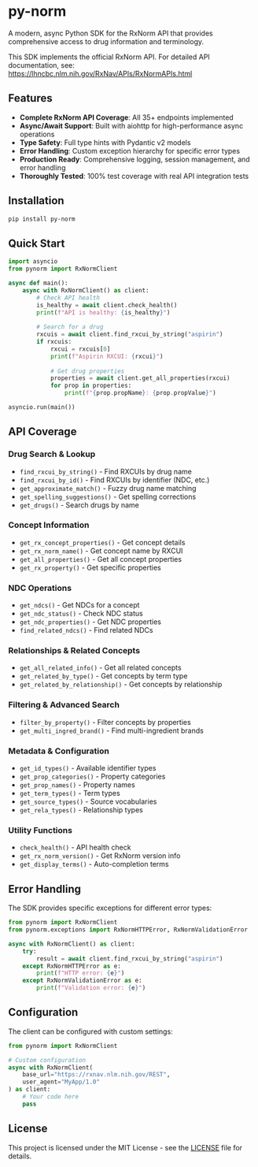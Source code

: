 # py-norm

A modern, async Python SDK for the RxNorm API that provides comprehensive access to drug information and terminology.

This SDK implements the official RxNorm API. For detailed API documentation, see:
https://lhncbc.nlm.nih.gov/RxNav/APIs/RxNormAPIs.html

## Features

- **Complete RxNorm API Coverage**: All 35+ endpoints implemented
- **Async/Await Support**: Built with aiohttp for high-performance async operations
- **Type Safety**: Full type hints with Pydantic v2 models
- **Error Handling**: Custom exception hierarchy for specific error types
- **Production Ready**: Comprehensive logging, session management, and error handling
- **Thoroughly Tested**: 100% test coverage with real API integration tests

## Installation

```bash
pip install py-norm
```

## Quick Start

```python
import asyncio
from pynorm import RxNormClient

async def main():
    async with RxNormClient() as client:
        # Check API health
        is_healthy = await client.check_health()
        print(f"API is healthy: {is_healthy}")
        
        # Search for a drug
        rxcuis = await client.find_rxcui_by_string("aspirin")
        if rxcuis:
            rxcui = rxcuis[0]
            print(f"Aspirin RXCUI: {rxcui}")
            
            # Get drug properties
            properties = await client.get_all_properties(rxcui)
            for prop in properties:
                print(f"{prop.propName}: {prop.propValue}")

asyncio.run(main())
```

## API Coverage

### Drug Search & Lookup
- `find_rxcui_by_string()` - Find RXCUIs by drug name
- `find_rxcui_by_id()` - Find RXCUIs by identifier (NDC, etc.)
- `get_approximate_match()` - Fuzzy drug name matching
- `get_spelling_suggestions()` - Get spelling corrections
- `get_drugs()` - Search drugs by name

### Concept Information
- `get_rx_concept_properties()` - Get concept details
- `get_rx_norm_name()` - Get concept name by RXCUI
- `get_all_properties()` - Get all concept properties
- `get_rx_property()` - Get specific properties

### NDC Operations
- `get_ndcs()` - Get NDCs for a concept
- `get_ndc_status()` - Check NDC status
- `get_ndc_properties()` - Get NDC properties
- `find_related_ndcs()` - Find related NDCs

### Relationships & Related Concepts
- `get_all_related_info()` - Get all related concepts
- `get_related_by_type()` - Get concepts by term type
- `get_related_by_relationship()` - Get concepts by relationship

### Filtering & Advanced Search
- `filter_by_property()` - Filter concepts by properties
- `get_multi_ingred_brand()` - Find multi-ingredient brands

### Metadata & Configuration
- `get_id_types()` - Available identifier types
- `get_prop_categories()` - Property categories
- `get_prop_names()` - Property names
- `get_term_types()` - Term types
- `get_source_types()` - Source vocabularies
- `get_rela_types()` - Relationship types

### Utility Functions
- `check_health()` - API health check
- `get_rx_norm_version()` - Get RxNorm version info
- `get_display_terms()` - Auto-completion terms

## Error Handling

The SDK provides specific exceptions for different error types:

```python
from pynorm import RxNormClient
from pynorm.exceptions import RxNormHTTPError, RxNormValidationError

async with RxNormClient() as client:
    try:
        result = await client.find_rxcui_by_string("aspirin")
    except RxNormHTTPError as e:
        print(f"HTTP error: {e}")
    except RxNormValidationError as e:
        print(f"Validation error: {e}")
```

## Configuration

The client can be configured with custom settings:

```python
from pynorm import RxNormClient

# Custom configuration
async with RxNormClient(
    base_url="https://rxnav.nlm.nih.gov/REST",
    user_agent="MyApp/1.0"
) as client:
    # Your code here
    pass
```



## License

This project is licensed under the MIT License - see the [LICENSE](LICENSE) file for details.
